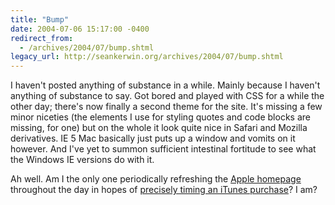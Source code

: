 ```yaml
---
title: "Bump"
date: 2004-07-06 15:17:00 -0400
redirect_from:
  - /archives/2004/07/bump.shtml
legacy_url: http://seankerwin.org/archives/2004/07/bump.shtml
---
```

<p>I haven't posted anything of substance in a while.  Mainly because I haven't anything of substance to say.  Got bored and played with CSS for a while the other day; there's now finally a second theme for the site.  It's missing a few minor niceties (the elements I use for styling quotes and code blocks are missing, for one) but on the whole it look quite nice in Safari and Mozilla derivatives.  IE 5 Mac basically just puts up a window and vomits on it however.  And I've yet to summon sufficient intestinal fortitude to see what the Windows IE versions do with it.</p>

<p>Ah well.  Am I the only one periodically refreshing the <a href="http://www.apple.com/">Apple homepage</a> throughout the day in hopes of <a href="http://www.apple.com/itunes/100million/">precisely timing an iTunes purchase</a>?  I am?</p>
